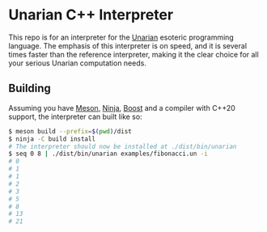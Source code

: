 # Unarian C++ Interpreter
This repo is for an interpreter for the [Unarian](https://esolangs.org/wiki/Unarian) esoteric programming language. The emphasis of this interpreter is on speed, and it is several times faster than the reference interpreter, making it the clear choice for all your serious Unarian computation needs.

## Building

Assuming you have [Meson](https://mesonbuild.com/), [Ninja](https://ninja-build.org/), [Boost](https://www.boost.org/) and a compiler with C++20 support, the interpreter can built like so:

```bash
$ meson build --prefix=$(pwd)/dist
$ ninja -C build install
# The interpreter should now be installed at ./dist/bin/unarian
$ seq 0 8 | ./dist/bin/unarian examples/fibonacci.un -i
# 0
# 1
# 1
# 2
# 3
# 5
# 8
# 13
# 21
```
